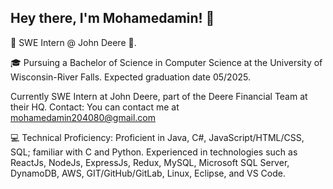 ## Hey there, I'm Mohamedamin! 👋

👋 SWE Intern @ John Deere 🌟.

🎓 Pursuing a Bachelor of Science in Computer Science at the University of Wisconsin-River Falls. Expected graduation date 05/2025.

Currently SWE Intern at John Deere, part of the Deere Financial Team at their HQ.
Contact: You can contact me at mohamedamin204080@gmail.com

💻 Technical Proficiency: 
Proficient in Java, C#, JavaScript/HTML/CSS, SQL; familiar with C and Python. Experienced in technologies such as ReactJs, NodeJs, ExpressJs, Redux, MySQL, Microsoft SQL Server, DynamoDB, AWS,  GIT/GitHub/GitLab, Linux, Eclipse, and VS Code. 

